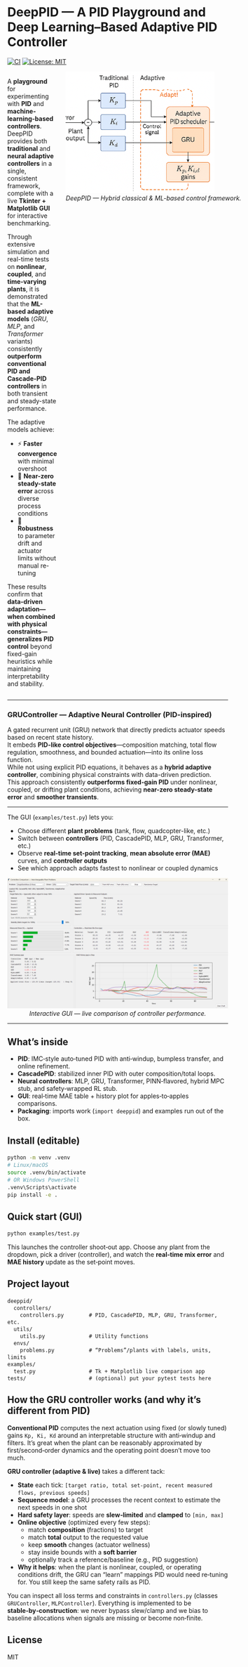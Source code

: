 # DeepPID — A PID Playground and Deep Learning–Based Adaptive PID Controller

[![CI](https://github.com/Pieter-Cawood/DeepPID/actions/workflows/ci.yml/badge.svg)](https://github.com/Pieter-Cawood/DeepPID/actions/workflows/ci.yml)
[![License: MIT](https://img.shields.io/badge/License-MIT-yellow.svg)](./LICENSE)

<div style="display: flex; align-items: flex-start;">
  <div style="flex: 1;">

A **playground** for experimenting with **PID** and **machine-learning-based controllers**.  
DeepPID provides both **traditional** and **neural adaptive controllers** in a single, consistent framework, complete with a live **Tkinter + Matplotlib GUI** for interactive benchmarking.

Through extensive simulation and real-time tests on **nonlinear**, **coupled**, and **time-varying plants**, it is demonstrated that the **ML-based adaptive models** (*GRU*, *MLP*, and *Transformer* variants) consistently **outperform conventional PID and Cascade-PID controllers** in both transient and steady-state performance.

The adaptive models achieve:
- ⚡ **Faster convergence** with minimal overshoot  
- 🎯 **Near-zero steady-state error** across diverse process conditions  
- 🧩 **Robustness** to parameter drift and actuator limits without manual re-tuning  

These results confirm that **data-driven adaptation—when combined with physical constraints—generalizes PID control** beyond fixed-gain heuristics while maintaining interpretability and stability.

  </div>
  <div style="margin-left: 20px; flex-shrink: 0;">
    <img src="docs/deeppid.png" alt="DeepPID Architecture" width="340"><br>
    <em>DeepPID — Hybrid classical & ML-based control framework.</em>
  </div>
</div>

---

### GRUController — Adaptive Neural Controller (PID-inspired)

A gated recurrent unit (GRU) network that directly predicts actuator speeds based on recent state history.  
It embeds **PID-like control objectives**—composition matching, total flow regulation, smoothness, and bounded actuation—into its online loss function.  
While not using explicit PID equations, it behaves as a **hybrid adaptive controller**, combining physical constraints with data-driven prediction.  
This approach consistently **outperforms fixed-gain PID** under nonlinear, coupled, or drifting plant conditions, achieving **near-zero steady-state error** and **smoother transients**.

---

The GUI (`examples/test.py`) lets you:
- Choose different **plant problems** (tank, flow, quadcopter-like, etc.)
- Switch between **controllers** (PID, CascadePID, MLP, GRU, Transformer, etc.)
- Observe **real-time set-point tracking**, **mean absolute error (MAE)** curves, and **controller outputs**
- See which approach adapts fastest to nonlinear or coupled dynamics

<p align="center">
  <img src="docs/gui.png" alt="DeepPID GUI"><br>
  <em>Interactive GUI — live comparison of controller performance.</em>
</p>

---

## What’s inside

- **PID**: IMC‑style auto‑tuned PID with anti‑windup, bumpless transfer, and online refinement.  
- **CascadePID**: stabilized inner PID with outer composition/total loops.  
- **Neural controllers**: MLP, GRU, Transformer, PINN‑flavored, hybrid MPC stub, and safety‑wrapped RL stub.  
- **GUI**: real‑time MAE table + history plot for apples‑to‑apples comparisons.  
- **Packaging**: imports work (`import deeppid`) and examples run out of the box.

## Install (editable)

```bash
python -m venv .venv
# Linux/macOS
source .venv/bin/activate
# OR Windows PowerShell
.venv\Scripts\activate
pip install -e .
```

## Quick start (GUI)

```bash
python examples/test.py
```

This launches the controller shoot‑out app. Choose any plant from the dropdown, pick a driver
(controller), and watch the **real‑time mix error** and **MAE history** update as the set‑point moves.

## Project layout

```text
deeppid/
  controllers/
    controllers.py        # PID, CascadePID, MLP, GRU, Transformer, etc.
  utils/
    utils.py              # Utility functions 
  envs/
    problems.py           # “Problems”/plants with labels, units, limits
examples/
  test.py                 # Tk + Matplotlib live comparison app
tests/                    # (optional) put your pytest tests here
```

## How the GRU controller works (and why it’s different from PID)

**Conventional PID** computes the next actuation using fixed (or slowly tuned) gains `Kp, Ki, Kd`
around an interpretable structure with anti‑windup and filters. It’s great when the plant can be
reasonably approximated by first/second‑order dynamics and the operating point doesn’t move too much.

**GRU controller (adaptive & live)** takes a different tack:

- **State** each tick: `[target ratio, total set‑point, recent measured flows, previous speeds]`
- **Sequence model**: a GRU processes the recent context to estimate the next speeds in one shot
- **Hard safety layer**: speeds are **slew‑limited** and **clamped** to `[min, max]`
- **Online objective** (optimized every few steps):
  - match **composition** (fractions) to target
  - match **total** output to the requested value
  - keep **smooth** changes (actuator wellness)
  - stay inside bounds with a **soft barrier**
  - optionally track a reference/baseline (e.g., PID suggestion)
- **Why it helps**: when the plant is nonlinear, coupled, or operating conditions drift, the GRU
  can “learn” mappings PID would need re‑tuning for. You still keep the same safety rails as PID.

You can inspect all loss terms and constraints in `controllers.py` (classes `GRUController`, `MLPController`).
Everything is implemented to be **stable‑by‑construction**: we never bypass slew/clamp and we bias to
baseline allocations when signals are missing or become non‑finite.

## License

MIT
